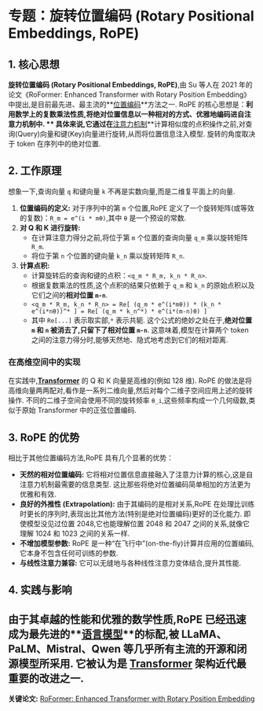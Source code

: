# 专题：旋转位置编码 (Rotary Positional Embeddings, RoPE)
## 1. 核心思想
**旋转位置编码 (Rotary Positional Embeddings, RoPE)**,由 Su 等人在 2021 年的论文《RoFormer: Enhanced Transformer with Rotary Position Embedding》中提出,是目前最先进、最主流的**[位置编码](./Lecture1-Positional-Encoding.md)**方法之一. 
RoPE 的核心思想是：**利用数学上的复数乘法性质,将绝对位置信息以一种相对的方式、优雅地编码进自注意力机制中. **
具体来说,它通过在**[注意力机制](./Lecture1-Self-Attention.md)**计算相似度的点积操作之前,对查询(Query)向量和键(Key)向量进行旋转,从而将位置信息注入模型. 旋转的角度取决于 token 在序列中的绝对位置. 
## 2. 工作原理
想象一下,查询向量 `q` 和键向量 `k` 不再是实数向量,而是二维复平面上的向量. 
1.  **位置编码的定义:** 对于序列中的第 `m` 个位置,RoPE 定义了一个旋转矩阵(或等效的复数)：`R_m = e^(i * mθ)`,其中 `θ` 是一个预设的常数. 
2.  **对 Q 和 K 进行旋转:**
    *   在计算注意力得分之前,将位于第 `m` 个位置的查询向量 `q_m` 乘以旋转矩阵 `R_m`. 
    *   将位于第 `n` 个位置的键向量 `k_n` 乘以旋转矩阵 `R_n`. 
3.  **计算点积:**
    *   计算旋转后的查询和键的点积：`<q_m * R_m, k_n * R_n>`. 
    *   根据复数乘法的性质,这个点积的结果只依赖于 `q_m` 和 `k_n` 的原始点积以及它们之间的**相对位置 `m-n`**. 
    *   `<q_m * R_m, k_n * R_n> = Re[ (q_m * e^(i*mθ)) * (k_n * e^(i*nθ))^* ] = Re[ (q_m * k_n^*) * e^(i*(m-n)θ) ]`
    *   其中 `Re[...]` 表示取实部,`*` 表示共轭. 
这个公式的绝妙之处在于,**绝对位置 `m` 和 `n` 被消去了,只留下了相对位置 `m-n`**. 这意味着,模型在计算两个 token 之间的注意力得分时,能够天然地、隐式地考虑到它们的相对距离. 
### 在高维空间中的实现
在实践中,**[Transformer](./Lecture1-Transformer.md)** 的 Q 和 K 向量是高维的(例如 128 维). RoPE 的做法是将高维向量两两配对,看作是一系列二维向量,然后对每个二维子空间应用上述的旋转操作. 不同的二维子空间会使用不同的旋转频率 `θ_i`,这些频率构成一个几何级数,类似于原始 Transformer 中的正弦位置编码. 
## 3. RoPE 的优势
相比于其他位置编码方法,RoPE 具有几个显著的优势：
*   **天然的相对位置编码:** 它将相对位置信息直接融入了注意力计算的核心,这是自注意力机制最需要的信息类型. 这比那些将绝对位置编码简单相加的方法更为优雅和有效. 
*   **良好的外推性 (Extrapolation):** 由于其编码的是相对关系,RoPE 在处理比训练时更长的序列时,表现出比其他方法(特别是绝对位置编码)更好的泛化能力. 即使模型没见过位置 2048,它也能理解位置 2048 和 2047 之间的关系,就像它理解 1024 和 1023 之间的关系一样. 
*   **不增加模型参数:** RoPE 是一种“在飞行中”(on-the-fly)计算并应用的位置编码,它本身不包含任何可训练的参数. 
*   **与线性注意力兼容:** 它可以无缝地与各种线性注意力变体结合,提升其性能. 
## 4. 实践与影响
由于其卓越的性能和优雅的数学性质,RoPE 已经迅速成为最先进的**[语言模型](./Lecture1-Language-Models.md)**的标配,被 LLaMA、PaLM、Mistral、Qwen 等几乎所有主流的开源和闭源模型所采用. 它被认为是 **[Transformer](./Lecture1-Transformer.md)** 架构近代最重要的改进之一. 
---
**关键论文:** [RoFormer: Enhanced Transformer with Rotary Position Embedding](https://arxiv.org/abs/2104.09864)